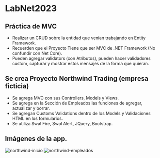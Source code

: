 # LabNet2023
## Práctica de MVC

- Realizar un CRUD sobre la entidad que venian trabajando en Entity Framework. 
- Recuerden que el Proyecto Tiene que ser MVC de .NET Framework (No confundir con Net Core).
- Pueden agregar validators (con Atributos), pueden hacer validadores custom, capturar y mostrar estos mensajes de la forma que quieran.

## Se crea Proyecto Northwind Trading (empresa ficticia)
- Se agrega MVC con sus Controllers, Models y Views.
- Se agrega en la Sección de Empleados las funciones de agregar, actualizar y borrar.
- Se agregan Customs Validations dentro de los Models y Validaciones HTML en los formularios. 
- Se utiliza Swal Fire, Swal Alert, JQuery, Bootstrap.

## Imágenes de la app.
<img src="https://i.ibb.co/RY0bJHc/northwind-inicio.png" alt="northwind-inicio" border="0">
<img src="https://i.ibb.co/s2nN98z/northwind-empleados.png" alt="northwind-empleados" border="0">
